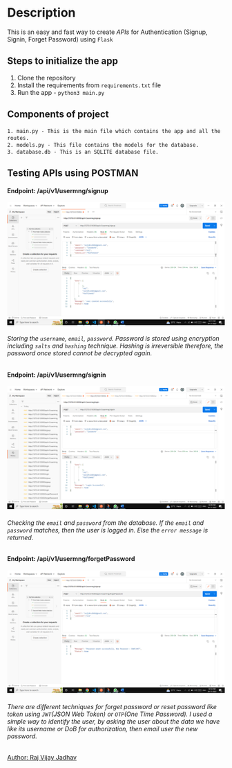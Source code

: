 # Description

This is an easy and fast way to create _APIs_ for Authentication (Signup, Signin, Forget Password) using `Flask`

## Steps to initialize the app

1. Clone the repository
2. Install the requirements from `requirements.txt` file
3. Run the app - `python3 main.py`

## Components of project

    1. main.py - This is the main file which contains the app and all the routes.
    2. models.py - This file contains the models for the database.
    3. database.db - This is an SQLITE database file.

## Testing APIs using POSTMAN

#### Endpoint: /api/v1/usermng/signup

![image](<./Screenshot%20(1).png>)

###### Storing the `username`, `email`, `password`. Password is stored using encryption including `salts` and `hashing` technique. Hashing is irreversible therefore, the password once stored cannot be decrypted again.

#### Endpoint: /api/v1/usermng/signin

![image](<./Screenshot%20(2).png>)

###### Checking the `email` and `password` from the database. If the `email` and `password` matches, then the user is logged in. Else the `error message` is returned.

#### Endpoint: /api/v1/usermng/forgetPassword

![image](<./Screenshot%20(3).png>)

###### There are different techniques for forget password or reset password like token using `JWT`(JSON Web Token) or `OTP`(One Time Password). I used a simple way to identify the user, by asking the user about the data we have like its username or DoB for authorization, then email user the new password.

<a href="https://www.github.com/FrozenSamurai">Author: Raj Vijay Jadhav</a>
